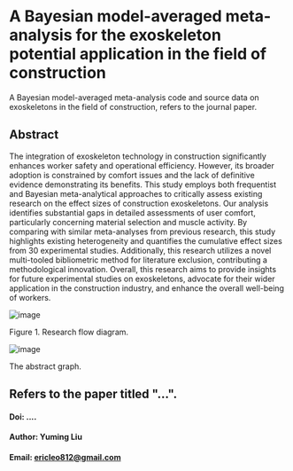 # A Bayesian model-averaged meta-analysis for the exoskeleton potential application in the field of construction
A Bayesian model-averaged  meta-analysis code and source data on exoskeletons in the field of construction, refers to the journal paper.

## Abstract
The integration of exoskeleton technology in construction significantly enhances worker safety and operational efficiency. However, its broader adoption is constrained by comfort issues and the lack of definitive evidence demonstrating its benefits. This study employs both frequentist and Bayesian meta-analytical approaches to critically assess existing research on the effect sizes of construction exoskeletons. Our analysis identifies substantial gaps in detailed assessments of user comfort, particularly concerning material selection and muscle activity. By comparing with similar meta-analyses from previous research, this study highlights existing heterogeneity and quantifies the cumulative effect sizes from 30 experimental studies. Additionally, this research utilizes a novel multi-tooled bibliometric method for literature exclusion, contributing a methodological innovation. Overall, this research aims to provide insights for future experimental studies on exoskeletons, advocate for their wider application in the construction industry, and enhance the overall well-being of workers.

![image](https://github.com/lymgz/exoskeleton/assets/50073088/eb19eaff-96f0-4572-b43e-9debf9848718)

Figure 1. Research flow diagram.

![image](https://github.com/lymgz/exoskeleton/assets/50073088/84a0a982-7b71-41a5-aa19-08d9dc78e28a)

The abstract graph.

## Refers to the paper titled "...".

#### Doi: ....

#### Author:  Yuming Liu

#### Email: ericleo812@gmail.com
